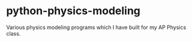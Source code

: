 # python-physics-modeling

Various physics modeling programs which I have built for my AP Physics class.
